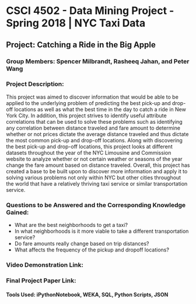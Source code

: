 # CSCI 4502 - Data Mining Project - Spring 2018 | NYC Taxi Data
## Project: Catching a Ride in the Big Apple

### Group Members: Spencer Milbrandt, Rasheeq Jahan, and Peter Wang

### Project Description:
   This project was aimed to discover information that would be able to be applied to the underlying problem of
   predicting the best pick-up and drop-off locations as well as what the best time in the day to catch a ride 
   in New York City. In addition, this project strives to identify useful attribute correlations that can be 
   used to solve these problems such as identifying any correlation between distance traveled and fare amount to
   determine whether or not prices dictate the average distance traveled and thus dictate the most common pick-up
   and drop-off locations. Along with discovering the best pick-up and drop-off locations, this project looks at
   different datasets throughout the year of the NYC Limousine and Commission website to analyze whether or not
   certain weather or seasons of the year change the fare amount based on distance traveled. Overall, this project
   has created a base to be built upon to discover more information and apply it to solving various problems not
   only within NYC but other cities throughout the world that have a relatively thriving taxi service or similar
   transportation service.

### Questions to be Answered and the Corresponding Knowledge Gained:
  * What are the best neighborhoods to get a taxi?
  * In what neighborhoods is it more viable to take a different transportation service?
  * Do fare amounts really change based on trip distances?
  * What affects the frequency of the pickup and dropoff locations?

### Video Demonstration Link:

### Final Project Paper Link:

#### Tools Used: iPythonNotebook, WEKA, SQL, Python Scripts, JSON